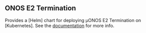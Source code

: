 ## ONOS E2 Termination

Provides a [Helm] chart for deploying µONOS E2 Termination on [Kubernetes].
See the [documentation](https://docs.onosproject.org/onos-ran/docs/deployment/) for more info.

